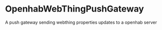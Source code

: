 # OpenhabWebThingPushGateway
A push gateway sending webthing properties updates to a openhab server

